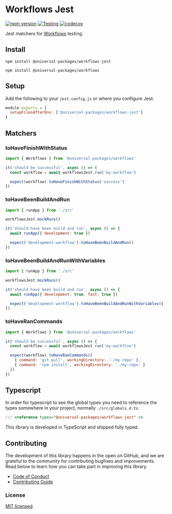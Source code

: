 # Workflows Jest

[![npm version](https://badge.fury.io/js/@universal-packages%2Fworkflows-jest.svg)](https://www.npmjs.com/package/@universal-packages/workflows-jest)
[![Testing](https://github.com/universal-packages/universal-workflows-jest/actions/workflows/testing.yml/badge.svg)](https://github.com/universal-packages/universal-workflows-jest/actions/workflows/testing.yml)
[![codecov](https://codecov.io/gh/universal-packages/universal-workflows-jest/branch/main/graph/badge.svg?token=CXPJSN8IGL)](https://codecov.io/gh/universal-packages/universal-workflows-jest)

Jest matchers for [Workflows](https://github.com/universal-packages/universal-workflows) testing.

## Install

```shell
npm install @universal-packages/workflows-jest

npm install @universal-packages/workflows
```

## Setup

Add the following to your `jest.config.js` or where you configure Jest:

```js
module.exports = {
  setupFilesAfterEnv: ['@universal-packages/workflows-jest']
}
```

## Matchers

### toHaveFinishWithStatus

```js
import { Workflows } from '@universal-packages/workflows'

it('should be successful', async () => {
  const workflow = await workflowsJest.run('my-workflow')

  expect(workflow).toHaveFinishWithStatus('success')
})
```

### toHaveBeenBuildAndRun

```js
import { runApp } from './src'

workflowsJest.mockRuns()

it('should have been build and run', async () => {
  await runApp({ development: true })

  expect('development-workflow').toHaveBeenBuildAndRun()
})
```

### toHaveBeenBuildAndRunWithVariables

```js
import { runApp } from './src'

workflowsJest.mockRuns()

it('should have been build and run', async () => {
  await runApp({ development: true, fast: true })

  expect('development-workflow').toHaveBeenBuildAndRunWithVariables({ fast: true })
})
```

### toHaveRanCommands

```js
import { Workflows } from '@universal-packages/workflows'

it('should be successful', async () => {
  const workflow = await workflowsJest.run('my-workflow')

  expect(workflow).toHaveRanCommands([
    { command: 'git pull', workingDirectory: './my-repo' },
    { command: 'npm install', workingDirectory: './my-repo' }
  ])
})
```

## Typescript

In order for typescript to see the global types you need to reference the types somewhere in your project, normally `./src/globals.d.ts`.

```ts
/// <reference types="@universal-packages/workflows-jest" />
```

This library is developed in TypeScript and shipped fully typed.

## Contributing

The development of this library happens in the open on GitHub, and we are grateful to the community for contributing bugfixes and improvements. Read below to learn how you can take part in improving this library.

- [Code of Conduct](./CODE_OF_CONDUCT.md)
- [Contributing Guide](./CONTRIBUTING.md)

### License

[MIT licensed](./LICENSE).
